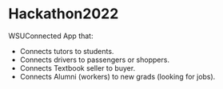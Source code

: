 # Hackathon2022
WSUConnected
  App that:
   - Connects tutors to students.
   - Connects drivers to passengers or shoppers.
   - Connects Textbook seller to buyer.
   - Connects Alumni (workers) to new grads (looking for jobs).
